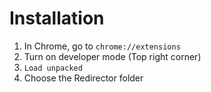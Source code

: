 # Installation

1. In Chrome, go to `chrome://extensions`
2. Turn on developer mode (Top right corner)
3. `Load unpacked`
4. Choose the Redirector folder
